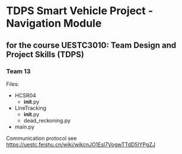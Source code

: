 # TDPS Smart Vehicle Project - Navigation Module
## for the course UESTC3010: Team Design and Project Skills (TDPS)
### Team 13

Files:
- HCSR04
    - __init__.py
- LineTracking
    - __init__.py
    - dead_reckoning.py
- main.py

Communication protocol see https://uestc.feishu.cn/wiki/wikcnJO1Esl7VogwTTdD5lYPgZJ
